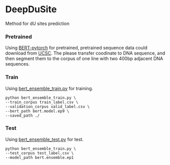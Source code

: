 # DeepDuSite
Method for dU sites prediction
### Pretrained
Using [BERT-pytorch](https://github.com/codertimo/BERT-pytorch) for pretrained, pretrained sequence data could download from [UCSC](http://hgdownload.cse.ucsc.edu/goldenPath/hg38/database/cytoBand.txt.gz). The please transfer coodinate to DNA sequence, and then segment them to the corpus of one line with two 400bp adjacent DNA sequences.

### Train
Using [bert_ensemble_train.py](https://github.com/yuanxiaoheben/DeepDuSite/blob/master/bert_pytorch/bert_ensemble_train.py) for training.
 ``` shell
 python bert_ensemble_train.py \
 --train_corpus train_label.csv \
 --validation_corpus valid_label.csv \
 --bert_path bert.model.ep9 \
 --saved_path ./
 ```
 
 ### Test
 Using [bert_ensemble_test.py](https://github.com/yuanxiaoheben/DeepDuSite/blob/master/bert_pytorch/bert_ensemble_test.py) for test.
 ``` shell
 python bert_ensemble_train.py \
 --test_corpus test_label.csv \
 --model_path bert.ensemble.ep1 
 ```
